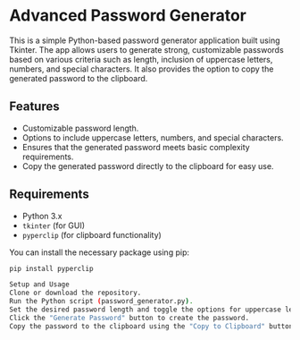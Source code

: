# Advanced Password Generator

This is a simple Python-based password generator application built using Tkinter. The app allows users to generate strong, customizable passwords based on various criteria such as length, inclusion of uppercase letters, numbers, and special characters. It also provides the option to copy the generated password to the clipboard.

## Features
- Customizable password length.
- Options to include uppercase letters, numbers, and special characters.
- Ensures that the generated password meets basic complexity requirements.
- Copy the generated password directly to the clipboard for easy use.

## Requirements
- Python 3.x
- `tkinter` (for GUI)
- `pyperclip` (for clipboard functionality)

You can install the necessary package using pip:

```bash
pip install pyperclip

Setup and Usage
Clone or download the repository.
Run the Python script (password_generator.py).
Set the desired password length and toggle the options for uppercase letters, numbers, and special characters.
Click the "Generate Password" button to create the password.
Copy the password to the clipboard using the "Copy to Clipboard" button.

